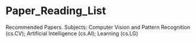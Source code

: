 # Paper_Reading_List
Recommended Papers. Subjects: Computer Vision and Pattern Recognition (cs.CV); Artificial Intelligence (cs.AI); Learning (cs.LG)
